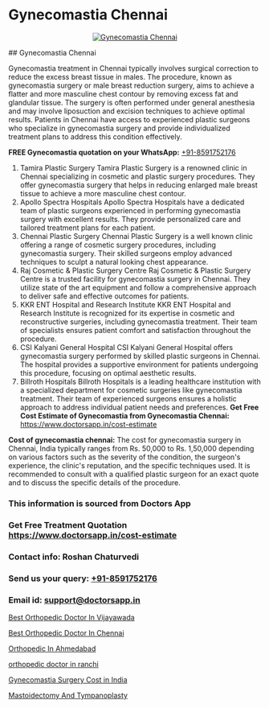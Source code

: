 # Gynecomastia Chennai

<p align="center">
  <a href="null">
    <img src="null" alt="Gynecomastia Chennai">
  </a>
</p>
## Gynecomastia Chennai

Gynecomastia treatment in Chennai typically involves surgical correction to reduce the excess breast tissue in males. The procedure, known as gynecomastia surgery or male breast reduction surgery, aims to achieve a flatter and more masculine chest contour by removing excess fat and glandular tissue. The surgery is often performed under general anesthesia and may involve liposuction and excision techniques to achieve optimal results. Patients in Chennai have access to experienced plastic surgeons who specialize in gynecomastia surgery and provide individualized treatment plans to address this condition effectively.

**FREE Gynecomastia quotation on your WhatsApp:**  [+91-8591752176](https://api.whatsapp.com/send?phone=8591752176)

1) Tamira Plastic Surgery   Tamira Plastic Surgery is a renowned clinic in Chennai specializing in cosmetic and plastic surgery procedures. They offer gynecomastia surgery that helps in reducing enlarged male breast tissue to achieve a more masculine chest contour.
2) Apollo Spectra Hospitals   Apollo Spectra Hospitals have a dedicated team of plastic surgeons experienced in performing gynecomastia surgery with excellent results. They provide personalized care and tailored treatment plans for each patient.
3) Chennai Plastic Surgery   Chennai Plastic Surgery is a well known clinic offering a range of cosmetic surgery procedures, including gynecomastia surgery. Their skilled surgeons employ advanced techniques to sculpt a natural looking chest appearance.
4) Raj Cosmetic & Plastic Surgery Centre   Raj Cosmetic & Plastic Surgery Centre is a trusted facility for gynecomastia surgery in Chennai. They utilize state of the art equipment and follow a comprehensive approach to deliver safe and effective outcomes for patients.
5) KKR ENT Hospital and Research Institute   KKR ENT Hospital and Research Institute is recognized for its expertise in cosmetic and reconstructive surgeries, including gynecomastia treatment. Their team of specialists ensures patient comfort and satisfaction throughout the procedure.
6) CSI Kalyani General Hospital   CSI Kalyani General Hospital offers gynecomastia surgery performed by skilled plastic surgeons in Chennai. The hospital provides a supportive environment for patients undergoing this procedure, focusing on optimal aesthetic results.
7) Billroth Hospitals   Billroth Hospitals is a leading healthcare institution with a specialized department for cosmetic surgeries like gynecomastia treatment. Their team of experienced surgeons ensures a holistic approach to address individual patient needs and preferences.
**Get Free Cost Estimate of Gynecomastia from Gynecomastia Chennai:** https://www.doctorsapp.in/cost-estimate

**Cost of gynecomastia chennai:**
The cost for gynecomastia surgery in Chennai, India typically ranges from Rs. 50,000 to Rs. 1,50,000 depending on various factors such as the severity of the condition, the surgeon's experience, the clinic's reputation, and the specific techniques used. It is recommended to consult with a qualified plastic surgeon for an exact quote and to discuss the specific details of the procedure.

### This information is sourced from Doctors App 
### Get Free Treatment Quotation https://www.doctorsapp.in/cost-estimate
### Contact info: Roshan Chaturvedi 
### Send us your query: [+91-8591752176](https://api.whatsapp.com/send?phone=8591752176) 
### Email id: support@doctorsapp.in

[Best Orthopedic Doctor In Vijayawada](https://www.linkedin.com/pulse/best-orthopedic-doctor-vijayawada-doctorsappin-ocfjc?trackingId=iMTGOvJ5%2F3111D3R3YOhrg%3D%3D&lipi=urn%3Ali%3Apage%3Ad_flagship3_company_admin%3BcTUR6naWQkWjeA%2BR15noZQ%3D%3D)

[Best Orthopedic Doctor In Chennai](https://www.linkedin.com/pulse/best-orthopedic-doctor-chennai-doctorsapp-united-arab-emirates-dqshe?trackingId=JQPnM7n0R7GDTxqUZ4lUeQ%3D%3D&lipi=urn%3Ali%3Apage%3Ad_flagship3_company_admin%3Bc8cvKR%2BzQDObJJNC2LloLw%3D%3D)

[Orthopedic In Ahmedabad](https://medium.com/@manish632504/orthopedic-in-ahmedabad-918022614663)

[orthopedic doctor in ranchi](https://medium.com/@vimalrana22/orthopedic-doctor-in-ranchi-c42448d04380)

[Gynecomastia Surgery Cost in India](https://doctors-apps.github.io/doctorsapp/gynecomastia-surgery-cost-in-india)

[Mastoidectomy And Tympanoplasty](https://doctors-apps.github.io/doctorsapp/mastoidectomy-and-tympanoplasty)

